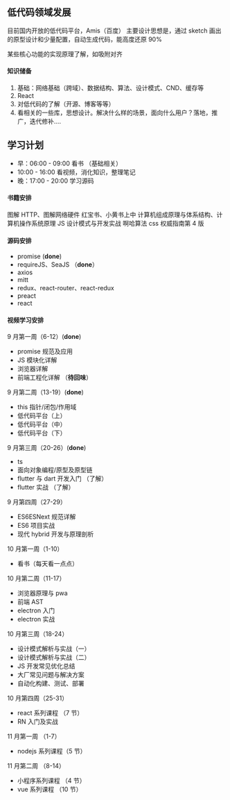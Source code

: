 ## 低代码领域发展

目前国内开放的低代码平台，Amis（百度）
主要设计思想是，通过 sketch 画出的原型设计和少量配置，自动生成代码，能高度还原 90%

某些核心功能的实现原理了解，如吸附对齐

#### 知识储备

1. 基础：网络基础（跨域）、数据结构、算法、设计模式、CND、缓存等
2. React
3. 对低代码的了解（开源、博客等等）
4. 看相关的一些库，思想设计。解决什么样的场景，面向什么用户？落地，推广，迭代修补....

## 学习计划

- 早：06:00 - 09:00 看书 （基础相关）
- 10:00 - 16:00 看视频，消化知识，整理笔记
- 晚：17:00 - 20:00 学习源码

#### 书籍安排

图解 HTTP、图解网络硬件
红宝书、小黄书上中
计算机组成原理与体系结构、计算机操作系统原理
JS 设计模式与开发实战
啊哈算法
css 权威指南第 4 版

#### 源码安排

- promise (**done**)
- requireJS、SeaJS （**done**）
- axios
- mitt
- redux、react-router、react-redux
- preact
- react

#### 视频学习安排

9 月第一周（6-12）(**done**)

- promise 规范及应用
- JS 模块化详解
- 浏览器详解
- 前端工程化详解 （**待回味**）

9 月第二周（13-19）(**done**)

- this 指针/闭包/作用域
- 低代码平台（上）
- 低代码平台（中）
- 低代码平台（下）

9 月第三周（20-26）(**done**)

- ts
- 面向对象编程/原型及原型链
- flutter 与 dart 开发入门 （了解）
- flutter 实战 （了解）

9 月第四周（27-29）

- ES6ESNext 规范详解
- ES6 项目实战
- 现代 hybrid 开发与原理剖析

10 月第一周（1-10）

- 看书（每天看一点点）

10 月第二周（11-17）

- 浏览器原理与 pwa
- 前端 AST
- electron 入门
- electron 实战

10 月第三周（18-24）

- 设计模式解析与实战（一）
- 设计模式解析与实战（二）
- JS 开发常见优化总结
- 大厂常见问题与解决方案
- 自动化构建、测试、部署

10 月第四周（25-31）

- react 系列课程 （7 节）
- RN 入门及实战

11 月第一周 （1-7）

- nodejs 系列课程（5 节）

11 月第二周 （8-14）

- 小程序系列课程 （4 节）
- vue 系列课程 （10 节）
